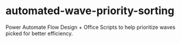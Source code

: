 # automated-wave-priority-sorting
Power Automate Flow Design + Office Scripts to help prioritize waves picked for better efficiency.
